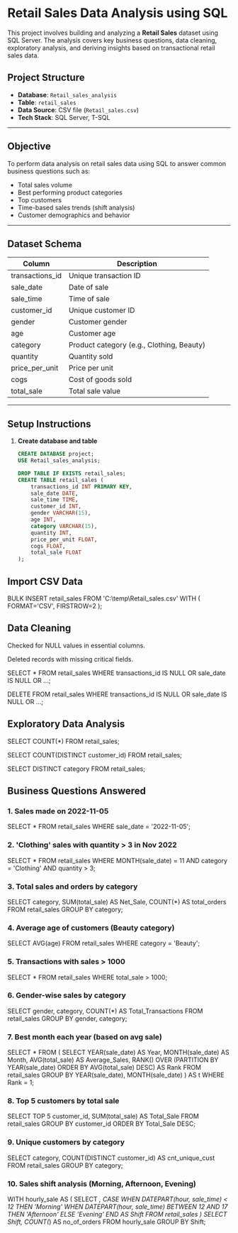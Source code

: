 # Retail Sales Data Analysis using SQL

This project involves building and analyzing a **Retail Sales** dataset using SQL Server. The analysis covers key business questions, data cleaning, exploratory analysis, and deriving insights based on transactional retail sales data.

## Project Structure

- **Database**: `Retail_sales_analysis`
- **Table**: `retail_sales`
- **Data Source**: CSV file (`Retail_sales.csv`)
- **Tech Stack**: SQL Server, T-SQL

---

## Objective

To perform data analysis on retail sales data using SQL to answer common business questions such as:
- Total sales volume
- Best performing product categories
- Top customers
- Time-based sales trends (shift analysis)
- Customer demographics and behavior

---

## Dataset Schema

| Column            | Description                      |
|-------------------|----------------------------------|
| transactions_id   | Unique transaction ID            |
| sale_date         | Date of sale                     |
| sale_time         | Time of sale                     |
| customer_id       | Unique customer ID               |
| gender            | Customer gender                  |
| age               | Customer age                     |
| category          | Product category (e.g., Clothing, Beauty) |
| quantity          | Quantity sold                    |
| price_per_unit    | Price per unit                   |
| cogs              | Cost of goods sold               |
| total_sale        | Total sale value                 |

---

## Setup Instructions

1. **Create database and table**
   ```sql
   CREATE DATABASE project;
   USE Retail_sales_analysis;

   DROP TABLE IF EXISTS retail_sales;
   CREATE TABLE retail_sales (
       transactions_id INT PRIMARY KEY,
       sale_date DATE,
       sale_time TIME,
       customer_id INT,
       gender VARCHAR(15),
       age INT,
       category VARCHAR(15),
       quantity INT,
       price_per_unit FLOAT,
       cogs FLOAT,
       total_sale FLOAT
   );
## Import CSV Data

BULK INSERT retail_sales
FROM 'C:\temp\Retail_sales.csv'
WITH (
    FORMAT='CSV',
    FIRSTROW=2
);
## Data Cleaning
Checked for NULL values in essential columns.

Deleted records with missing critical fields.

SELECT * FROM retail_sales
WHERE transactions_id IS NULL OR sale_date IS NULL OR ...;

DELETE FROM retail_sales
WHERE transactions_id IS NULL OR sale_date IS NULL OR ...;

## Exploratory Data Analysis

SELECT COUNT(*) FROM retail_sales;

SELECT COUNT(DISTINCT customer_id) FROM retail_sales;

SELECT DISTINCT category FROM retail_sales;

## Business Questions Answered

### 1. Sales made on 2022-11-05

SELECT * FROM retail_sales WHERE sale_date = '2022-11-05';

### 2. 'Clothing' sales with quantity > 3 in Nov 2022

SELECT * FROM retail_sales
WHERE MONTH(sale_date) = 11 AND category = 'Clothing' AND quantity > 3;

### 3. Total sales and orders by category

SELECT category, SUM(total_sale) AS Net_Sale, COUNT(*) AS total_orders
FROM retail_sales GROUP BY category;

### 4. Average age of customers (Beauty category)

SELECT AVG(age) FROM retail_sales WHERE category = 'Beauty';

### 5. Transactions with sales > 1000

SELECT * FROM retail_sales WHERE total_sale > 1000;

### 6. Gender-wise sales by category

SELECT gender, category, COUNT(*) AS Total_Transactions
FROM retail_sales GROUP BY gender, category;

### 7. Best month each year (based on avg sale)

SELECT * FROM (
  SELECT YEAR(sale_date) AS Year, MONTH(sale_date) AS Month,
         AVG(total_sale) AS Average_Sales,
         RANK() OVER (PARTITION BY YEAR(sale_date) ORDER BY AVG(total_sale) DESC) AS Rank
  FROM retail_sales
  GROUP BY YEAR(sale_date), MONTH(sale_date)
) AS t WHERE Rank = 1;

### 8. Top 5 customers by total sale

SELECT TOP 5 customer_id, SUM(total_sale) AS Total_Sale
FROM retail_sales GROUP BY customer_id ORDER BY Total_Sale DESC;

### 9. Unique customers by category

SELECT category, COUNT(DISTINCT customer_id) AS cnt_unique_cust
FROM retail_sales GROUP BY category;

### 10. Sales shift analysis (Morning, Afternoon, Evening)

WITH hourly_sale AS (
  SELECT *,
    CASE 
      WHEN DATEPART(hour, sale_time) < 12 THEN 'Morning'
      WHEN DATEPART(hour, sale_time) BETWEEN 12 AND 17 THEN 'Afternoon'
      ELSE 'Evening'
    END AS Shift
  FROM retail_sales
)
SELECT Shift, COUNT(*) AS no_of_orders
FROM hourly_sale GROUP BY Shift;

